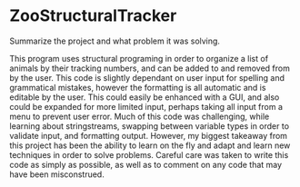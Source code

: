 # ZooStructuralTracker

Summarize the project and what problem it was solving.

This program uses structural programing in order to organize a list of animals by their tracking numbers, and can be added to and removed from by the user.
This code is slightly dependant on user input for spelling and grammatical mistakes, however the formatting is all automatic and is editable by the user.
This could easily be enhanced with a GUI, and also could be expanded for more limited input, perhaps taking all input from a menu to prevent user error.
Much of this code was challenging, while learning about stringstreams, swapping between variable types in order to validate input, and formatting output.
However, my biggest takeaway from this project has been the ability to learn on the fly and adapt and learn new techniques in order to solve problems.
Careful care was taken to write this code as simply as possible, as well as to comment on any code that may have been misconstrued.
